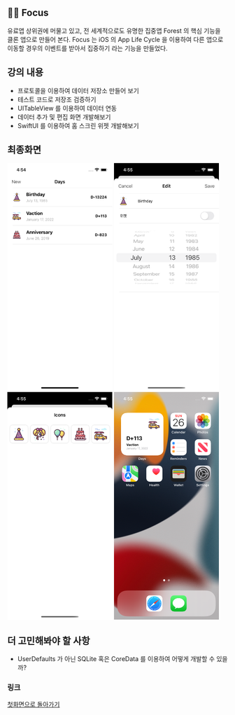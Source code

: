 ## 🧑‍🎓 Focus
유료앱 상위권에 머물고 있고, 전 세계적으로도 유명한 집중앱 Forest 의 핵심 기능을 클론 앱으로 만들어 본다.
Focus 는 iOS 의 App Life Cycle 을 이용하여 다른 앱으로 이동할 경우의 이벤트를 받아서 집중하기 라는 기능을 만들었다.

## 강의 내용
- 프로토콜을 이용하여 데이터 저장소 만들어 보기
- 테스트 코드로 저장조 검증하기
- UITableView 를 이용하여 데이터 연동
- 데이터 추가 및 편집 화면 개발해보기
- SwiftUI 를 이용하여 홈 스크린 위젯 개발해보기

## 최종화면
<img width="240" alt="최종화면 1" src="Screenshots/1.png"/> <img width="240" alt="최종화면 1" src="Screenshots/2.png"/> <img width="240" alt="최종화면 1" src="Screenshots/3.png"/> <img width="240" alt="최종화면 1" src="Screenshots/4.png"/>

## 더 고민해봐야 할 사항
- UserDefaults 가 아닌 SQLite 혹은 CoreData 를 이용하여 어떻게 개발할 수 있을까?

### 링크
[첫화면으로 돌아가기](https://github.com/iwill-hwang/fastcampus-ios)
